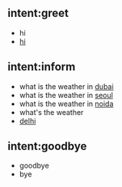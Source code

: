 ## intent:greet
- hi
- [hi](greet)

## intent:inform
- what is the weather in [dubai](location)
- what is the weather in [seoul](location)
- what is the weather in [noida](location)
- what's the weather
- [delhi](location)

## intent:goodbye
- goodbye
- bye

